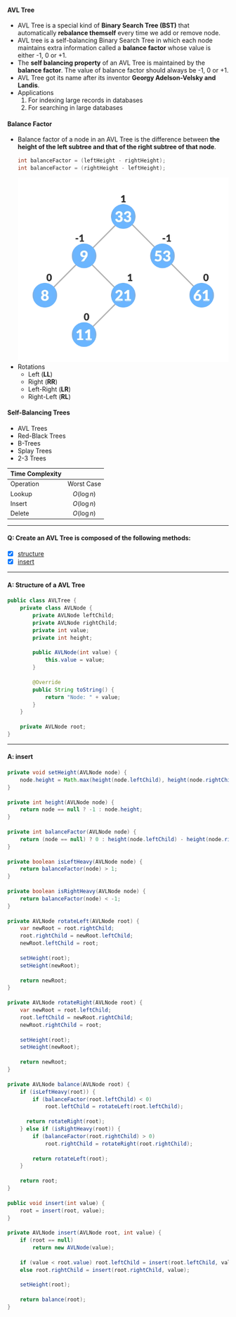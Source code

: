 #### AVL Tree

-   AVL Tree is a special kind of **Binary Search Tree (BST)** that automatically **rebalance themself** every time we add or remove node.
-   AVL tree is a self-balancing Binary Search Tree in which each node maintains extra information called a **balance factor** whose value is either -1, 0 or +1.
-   The **self balancing property** of an AVL Tree is maintained by the **balance factor**. The value of balance factor should always be -1, 0 or +1.
-   AVL Tree got its name after its inventor **Georgy Adelson-Velsky and Landis**.
-   Applications
    1. For indexing large records in databases
    2. For searching in large databases

#### Balance Factor

-   Balance factor of a node in an AVL Tree is the difference between **the height of the left subtree and that of the right subtree of that node**.
    ```Java
    int balanceFactor = (leftHeight - rightHeight);
    int balanceFactor = (rightHeight - leftHeight);
    ```
    ![AVL tree](../assets/avl-tree.webp)
-   Rotations
    -   Left (**LL**)
    -   Right (**RR**)
    -   Left-Right (**LR**)
    -   Right-Left (**RL**)

#### Self-Balancing Trees

-   AVL Trees
-   Red-Black Trees
-   B-Trees
-   Splay Trees
-   2-3 Trees

| Time Complexity |             |
| :-------------- | :---------: |
| Operation       | Worst Case  |
| Lookup          | $O(\log n)$ |
| Insert          | $O(\log n)$ |
| Delete          | $O(\log n)$ |

---

#### Q: Create an AVL Tree is composed of the following methods:

-   [x] [structure](#a-structure-of-a-avl-tree)
-   [x] [insert](#a-insert)

---

#### A: Structure of a AVL Tree

```Java
public class AVLTree {
    private class AVLNode {
        private AVLNode leftChild;
        private AVLNode rightChild;
        private int value;
        private int height;

        public AVLNode(int value) {
            this.value = value;
        }

        @Override
        public String toString() {
            return "Node: " + value;
        }
    }

    private AVLNode root;
}
```

---

#### A: insert

```Java
private void setHeight(AVLNode node) {
    node.height = Math.max(height(node.leftChild), height(node.rightChild)) + 1;
}

private int height(AVLNode node) {
    return node == null ? -1 : node.height;
}

private int balanceFactor(AVLNode node) {
    return (node == null) ? 0 : height(node.leftChild) - height(node.rightChild);
}

private boolean isLeftHeavy(AVLNode node) {
    return balanceFactor(node) > 1;
}

private boolean isRightHeavy(AVLNode node) {
    return balanceFactor(node) < -1;
}

private AVLNode rotateLeft(AVLNode root) {
    var newRoot = root.rightChild;
    root.rightChild = newRoot.leftChild;
    newRoot.leftChild = root;

    setHeight(root);
    setHeight(newRoot);

    return newRoot;
}

private AVLNode rotateRight(AVLNode root) {
    var newRoot = root.leftChild;
    root.leftChild = newRoot.rightChild;
    newRoot.rightChild = root;

    setHeight(root);
    setHeight(newRoot);

    return newRoot;
}

private AVLNode balance(AVLNode root) {
    if (isLeftHeavy(root)) {
        if (balanceFactor(root.leftChild) < 0)
            root.leftChild = rotateLeft(root.leftChild);

      return rotateRight(root);
    } else if (isRightHeavy(root)) {
        if (balanceFactor(root.rightChild) > 0)
            root.rightChild = rotateRight(root.rightChild);

        return rotateLeft(root);
    }

    return root;
}

public void insert(int value) {
    root = insert(root, value);
}

private AVLNode insert(AVLNode root, int value) {
    if (root == null)
        return new AVLNode(value);

    if (value < root.value) root.leftChild = insert(root.leftChild, value);
    else root.rightChild = insert(root.rightChild, value);

    setHeight(root);

    return balance(root);
}
```
